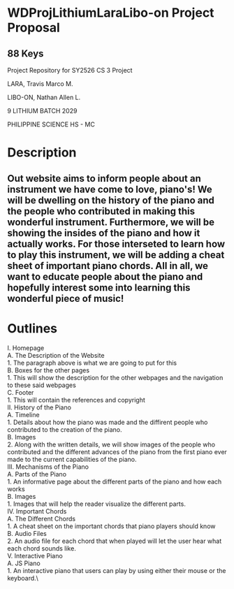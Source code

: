 # WDProjLithiumLaraLibo-on Project Proposal

## 88 Keys 

Project Repository for SY2526 CS 3 Project 

LARA, Travis Marco M.

LIBO-ON, Nathan Allen L.

9 LITHIUM BATCH 2029

PHILIPPINE SCIENCE HS - MC 

# Description

## Out website aims to inform people about an instrument we have come to love, piano's! We will be dwelling on the history of the piano and the people who contributed in making this wonderful instrument. Furthermore, we will be showing the insides of the piano and how it actually works. For those interseted to learn how to play this instrument, we will be adding a cheat sheet of important piano chords. All in all, we want to educate people about the piano and hopefully interest some into learning this wonderful piece of music!

# Outlines

I. Homepage \
  A. The Description of the Website\
    1. The paragraph above is what we are going to put for this\
  B. Boxes for the other pages\
    1. This will show the description for the other webpages and the navigation to these said webpages\
  C. Footer\
    1. This will contain the references and copyright\
II. History of the Piano\
  A. Timeline\
    1. Details about how the piano was made and the diffirent people who contributed to the creation of the piano.\
  B. Images\
    2. Along with the written details, we will show images of the people who contributed and the different advances of the piano from the first piano ever made to the current capabilities of the piano.\
III. Mechanisms of the Piano\
  A. Parts of the Piano\
    1. An informative page about the different parts of the piano and how each works\
  B. Images\
    1. Images that will help the reader visualize the different parts.\
IV. Important Chords \
  A. The Different Chords\
    1. A cheat sheet on the important chords that piano players should know\
  B. Audio Files\
    2. An audio file for each chord that when played will let the user hear what each chord sounds like.\
V. Interactive Piano\
  A. JS Piano\
    1. An interactive piano that users can play by using either their mouse or the keyboard.\

